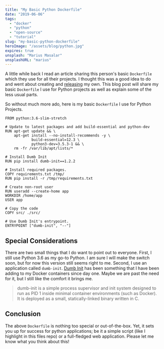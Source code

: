 ```yaml
---
title: "My Basic Python Dockerfile"
date: "2019-06-06"
tags:
  - "docker"
  - "python"
  - "open-source"
  - "tutorial"
slug: "my-basic-python-dockerfile"
heroImage: "/assets/blog/python.jpg"
expires: true
unsplash: "Marius Masalar"
unsplashURL: "marius"
---
```


A little while back I read an article sharing this person's basic `Dockerfile` which they use for all their projects. I thought this was a good idea to do and went about creating and [releasing](https://github.com/joshfinnie/docker-python) my own. This blog post will share my basic `Dockerfile` I use for Python projects as well as explain some of the less usual parts.

So without much more ado, here is my basic `Dockerfile` I use for Python Projects.

```docker
FROM python:3.6-slim-stretch

# Update to latest packages and add build-essential and python-dev
RUN apt-get update && \
    apt-get install --no-install-recommends -y \
            build-essential=12.3 \
            python3-dev=3.5.3-1 && \
    rm -fr /var/lib/apt/lists/*

# Install Dumb Init
RUN pip install dumb-init==1.2.2

# Install required packages.
COPY requirements.txt /tmp/
RUN pip install -r /tmp/requirements.txt

# Create non-root user
RUN useradd --create-home app
WORKDIR /home/app
USER app

# Copy the code
COPY src/ ./src/

# Use Dumb Init's entrypoint.
ENTRYPOINT ["dumb-init", "--"]
```

## Special Considerations

There are two small things that I do want to point out to everyone. First, I still use Python 3.6 as my go-to Python. I am sure I will make the switch soon, but for now this version still seems right to me. Second, I use an application called `dumb-init`. [Dumb Init](https://github.com/Yelp/dumb-init) has been something that I have been adding to my Docker containers since day one. Maybe we are past the need for it, but I still like the comfort it brings me.

> dumb-init is a simple process supervisor and init system designed to run as PID 1 inside minimal container environments (such as Docker). It is deployed as a small, statically-linked binary written in C.

## Conclusion

The above `Dockerfile` is nothing too special or out-of-the-box. Yet, it sets you up for success for python applications; be it a simple script (like I highlight in this files repo) or a full-fledged web application. Please let me know what you think about this!
